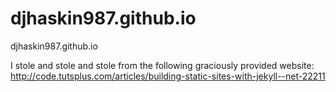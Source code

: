 djhaskin987.github.io
=====================

djhaskin987.github.io

I stole and stole and stole from the following graciously provided website:
http://code.tutsplus.com/articles/building-static-sites-with-jekyll--net-22211

